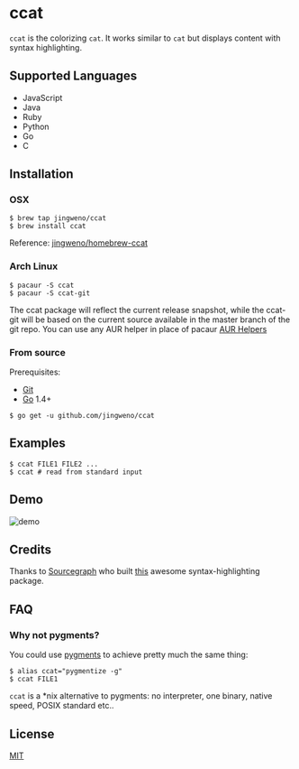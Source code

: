 # ccat

`ccat` is the colorizing `cat`. It works similar to `cat` but displays content with syntax highlighting.

## Supported Languages

* JavaScript
* Java
* Ruby
* Python
* Go
* C

## Installation

### OSX

```
$ brew tap jingweno/ccat
$ brew install ccat
```

Reference: [jingweno/homebrew-ccat](https://github.com/jingweno/homebrew-ccat)

### Arch Linux

```
$ pacaur -S ccat
$ pacaur -S ccat-git
```
The ccat package will reflect the current release snapshot, while the ccat-git will be based on the current source available in the master branch of the git repo. You can use any AUR helper in place of pacaur [AUR Helpers](https://wiki.archlinux.org/index.php/AUR_helpers)

### From source

Prerequisites:
- [Git](http://git-scm.com/book/en/v2/Getting-Started-Installing-Git)
- [Go](https://golang.org/doc/install) 1.4+

```
$ go get -u github.com/jingweno/ccat
```

## Examples

```
$ ccat FILE1 FILE2 ...
$ ccat # read from standard input
```

## Demo

![demo](https://dl.dropboxusercontent.com/u/1079131/ccat.gif)

## Credits

Thanks to [Sourcegraph](https://github.com/sourcegraph) who built [this](https://github.com/sourcegraph/syntaxhighlight) awesome syntax-highlighting package.

## FAQ

### Why not pygments?

You could use [pygments](http://pygments.org/) to achieve pretty much the same thing:

```
$ alias ccat="pygmentize -g"
$ ccat FILE1
```

`ccat` is a \*nix alternative to pygments: no interpreter, one binary, native speed, POSIX standard etc..

## License

[MIT](https://github.com/jingweno/ccat/blob/master/LICENSE)
